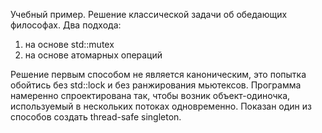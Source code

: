 Учебный пример. Решение классической задачи об обедающих философах. Два подхода:
1) на основе std::mutex
2) на основе атомарных операций

Решение первым способом не является каноническим, это попытка обойтись без std::lock и без ранжирования мьютексов.
Программа намеренно спроектирована так, чтобы возник объект-одиночка, используемый в нескольких потоках одновременно. 
Показан один из способов создать thread-safe singleton.
